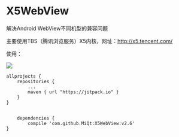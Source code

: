 # X5WebView
解决Android WebView不同机型的兼容问题

主要使用TBS（腾讯浏览服务）X5内核，网址：http://x5.tencent.com/

使用：

[![](https://jitpack.io/v/MiQt/X5WebView.svg)](https://jitpack.io/#MiQt/X5WebView)

	allprojects {
		repositories {
			...
			maven { url "https://jitpack.io" }
		}
	}


        dependencies {
	        compile 'com.github.MiQt:X5WebView:v2.6'
	}
